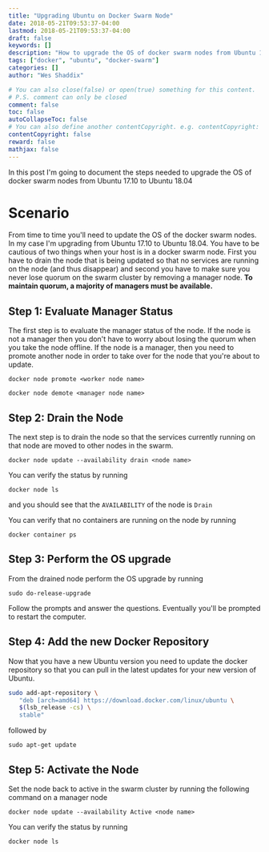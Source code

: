 ```yaml
---
title: "Upgrading Ubuntu on Docker Swarm Node"
date: 2018-05-21T09:53:37-04:00
lastmod: 2018-05-21T09:53:37-04:00
draft: false
keywords: []
description: "How to upgrade the OS of docker swarm nodes from Ubuntu 17.10 to Ubuntu 18.04"
tags: ["docker", "ubuntu", "docker-swarm"]
categories: []
author: "Wes Shaddix"

# You can also close(false) or open(true) something for this content.
# P.S. comment can only be closed
comment: false
toc: false
autoCollapseToc: false
# You can also define another contentCopyright. e.g. contentCopyright: "This is another copyright."
contentCopyright: false
reward: false
mathjax: false
---
```

In this post I'm going to document the steps needed to upgrade the OS of docker swarm nodes from Ubuntu 17.10 to Ubuntu 18.04
<!--more-->
# Scenario
From time to time you'll need to update the OS of the docker swarm nodes. In my case I'm upgrading from Ubuntu 17.10 to Ubuntu 18.04. You have to be cautious of two things when your host is in a docker swarm node. First you have to drain the node that is being updated so that no services are running on the node (and thus disappear) and second you have to make sure you never lose quorum on the swarm cluster by removing a manager node. **To maintain quorum, a majority of managers must be available.**

## Step 1: Evaluate Manager Status
The first step is to evaluate the manager status of the node. If the node is not a manager then you don't have to worry about losing the quorum when you take the node offline. If the node is a manager, then you need to promote another node in order to take over for the node that you're about to update.

`docker node promote <worker node name>`

`docker node demote <manager node name>`

## Step 2: Drain the Node
The next step is to drain the node so that the services currently running on that node are moved to other nodes in the swarm.

`docker node update --availability drain <node name>`

You can verify the status by running

`docker node ls`

and you should see that the `AVAILABILITY` of the node is `Drain`

You can verify that no containers are running on the node by running

`docker container ps`

## Step 3: Perform the OS upgrade
From the drained node perform the OS upgrade by running

`sudo do-release-upgrade`

Follow the prompts and answer the questions. Eventually you'll be prompted to restart the computer.

## Step 4: Add the new Docker Repository
Now that you have a new Ubuntu version you need to update the docker repository so that you can pull in the latest updates for your new version of Ubuntu.

``` bash
sudo add-apt-repository \
   "deb [arch=amd64] https://download.docker.com/linux/ubuntu \
   $(lsb_release -cs) \
   stable"
```

followed by

`sudo apt-get update`

## Step 5: Activate the Node
Set the node back to active in the swarm cluster by running the following command on a manager node

`docker node update --availability Active <node name>`

You can verify the status by running

`docker node ls`
